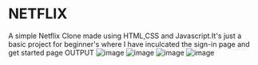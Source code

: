 # NETFLIX
A simple Netflix Clone made using HTML,CSS and Javascript.It's just a basic project for beginner's where I have inculcated the sign-in page and get started page
OUTPUT
![image](https://user-images.githubusercontent.com/112871361/194111124-ba77e10e-8e0a-427b-ab75-346815f20f95.png)
![image](https://user-images.githubusercontent.com/112871361/194111266-5a28ecf0-84b7-4fce-855e-9e245958761f.png)
![image](https://user-images.githubusercontent.com/112871361/194111345-cba30e8c-ad42-4016-8db7-7876fd4f0555.png)
![image](https://user-images.githubusercontent.com/112871361/194111499-ec44dd17-586a-44da-ac94-1db8c4b11a73.png)

